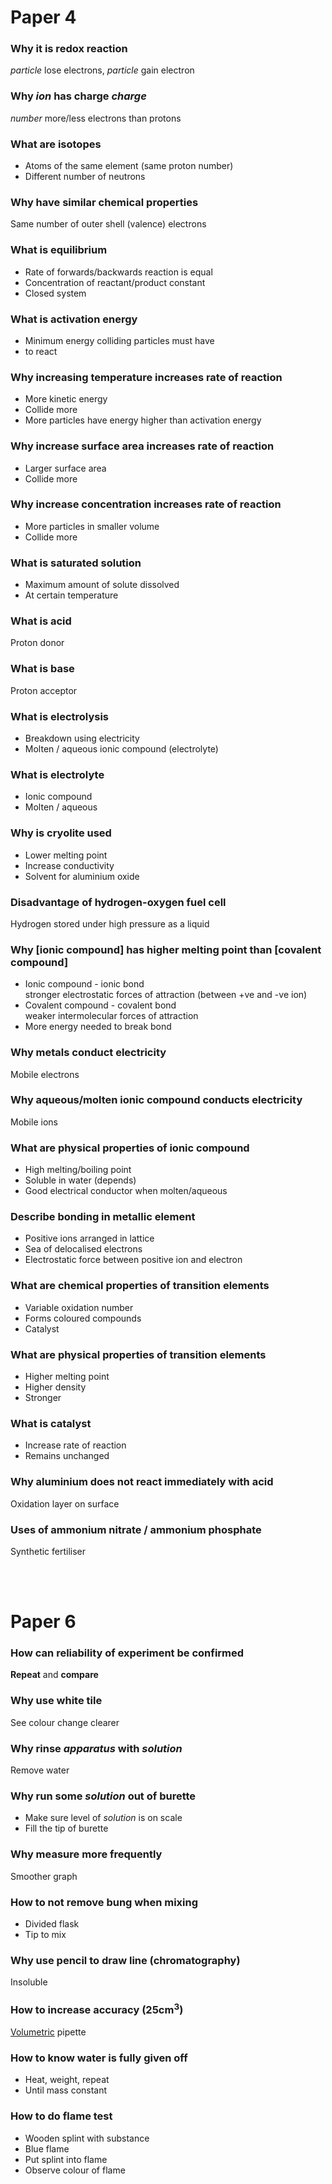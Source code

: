 # Paper 4

### Why it is redox reaction
*particle* lose electrons, *particle* gain electron

### Why *ion* has charge *charge*
*number* more/less electrons than protons

### What are isotopes
- Atoms of the same element (same proton number)
- Different number of neutrons

### Why have similar chemical properties
Same number of outer shell (valence) electrons

### What is equilibrium
- Rate of forwards/backwards reaction is equal
- Concentration of reactant/product constant
- Closed system

### What is activation energy
- Minimum energy colliding particles must have
- to react

### Why increasing temperature increases rate of reaction
- More kinetic energy
- Collide more
- More particles have energy higher than activation energy

### Why increase surface area increases rate of reaction
- Larger surface area
- Collide more

### Why increase concentration increases rate of reaction
- More particles in smaller volume
- Collide more

### What is saturated solution
- Maximum amount of solute dissolved
- At certain temperature

### What is acid
Proton donor

### What is base
Proton acceptor

### What is electrolysis
- Breakdown using electricity
- Molten / aqueous ionic compound (electrolyte)

### What is electrolyte
- Ionic compound
- Molten / aqueous

### Why is cryolite used
- Lower melting point
- Increase conductivity
- Solvent for aluminium oxide

### Disadvantage of hydrogen-oxygen fuel cell
Hydrogen stored under high pressure as a liquid

### Why [ionic compound] has higher melting point than [covalent compound]
- Ionic compound - ionic bond \
  stronger electrostatic forces of attraction (between +ve and -ve ion)
- Covalent compound - covalent bond \
  weaker intermolecular forces of attraction
- More energy needed to break bond

### Why metals conduct electricity
Mobile electrons

### Why aqueous/molten ionic compound conducts electricity
Mobile ions

### What are physical properties of ionic compound
- High melting/boiling point
- Soluble in water (depends)
- Good electrical conductor when molten/aqueous

### Describe bonding in metallic element
- Positive ions arranged in lattice
- Sea of delocalised electrons
- Electrostatic force between positive ion and electron

### What are chemical properties of transition elements
- Variable oxidation number
- Forms coloured compounds
- Catalyst

### What are physical properties of transition elements
- Higher melting point
- Higher density
- Stronger

### What is catalyst
- Increase rate of reaction
- Remains unchanged

### Why aluminium does not react immediately with acid
Oxidation layer on surface

### Uses of ammonium nitrate / ammonium phosphate
Synthetic fertiliser

<br><br>

# Paper 6

### How can reliability of experiment be confirmed
**Repeat** and **compare**

### Why use white tile
See colour change clearer

### Why rinse *apparatus* with *solution*
Remove water

### Why run some *solution* out of burette
- Make sure level of *solution* is on scale
- Fill the tip of burette

### Why measure more frequently
Smoother graph

### How to not remove bung when mixing
- Divided flask
- Tip to mix

### Why use pencil to draw line (chromatography)
Insoluble

### How to increase accuracy (25cm<sup>3</sup>)
<u>Volumetric</u> pipette

### How to know water is fully given off
- Heat, weight, repeat
- Until mass constant

### How to do flame test
- Wooden splint with substance
- Blue flame
- Put splint into flame
- Observe colour of flame
